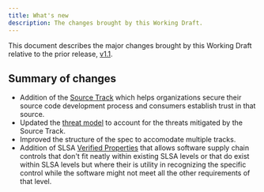 ```yaml
---
title: What's new
description: The changes brought by this Working Draft.
---
```


This document describes the major changes brought by this Working
Draft relative to the prior release, [v1.1].

## Summary of changes

-   Addition of the [Source Track](source-requirements) which helps
    organizations secure their source code development process and consumers
    establish trust in that source.
-   Updated the [threat model](threats) to account for the threats mitigated by
    the Source Track.
-   Improved the structure of the spec to accomodate multiple tracks.
-   Addition of SLSA [Verified Properties](verified-properties) that allows
    software supply chain controls that don't fit neatly within existing SLSA
    levels or that do exist within SLSA levels but where their is utility in
    recognizing the specific control while the software might not meet all the
    other requirements of that level.

<!-- Footnotes and link definitions -->

[v1.1]: /spec/v1.1/
